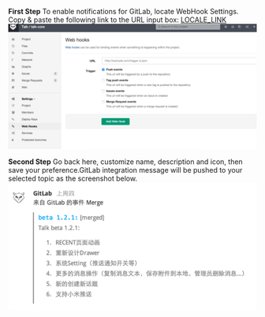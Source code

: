 
**First Step** To enable notifications for GitLab, locate WebHook Settings. Copy & paste the following link to the URL input box: [LOCALE_LINK](LOCALE_LINK)
![](../images/inte-guide/sample-gitlab-1.png)

**Second Step** Go back here, customize name, description and icon, then save your preference.GitLab integration message will be pushed to your selected topic as the screenshot below.
![](../images/inte-guide/notice-gitlab.png)
